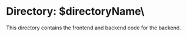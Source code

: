# Directory: \$directoryName\

This directory contains the frontend and backend code for the backend.
